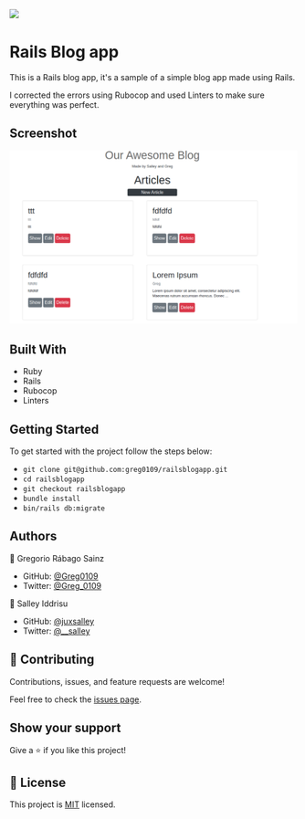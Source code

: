 ![](https://img.shields.io/badge/Microverse-blueviolet)

# Rails Blog app

This is a Rails blog app, it's a sample of a simple blog app made using Rails.

I corrected the errors using Rubocop and used Linters to make sure everything was perfect.

## Screenshot

![Screenshot](assets/Screenshot.png)

## Built With

- Ruby
- Rails
- Rubocop
- Linters

## Getting Started

To get started with the project follow the steps below:
- `git clone git@github.com:greg0109/railsblogapp.git`
- `cd railsblogapp`
- `git checkout railsblogapp`
- `bundle install`
- `bin/rails db:migrate`

## Authors

👤 Gregorio Rábago Sainz

- GitHub: [@Greg0109](https://github.com/greg0109)
- Twitter: [@Greg_0109](https://twitter.com/greg_0109)

👤 Salley Iddrisu

- GitHub: [@juxsalley](https://github.com/juxsalley)
- Twitter: [@__salley](https://twitter.com/__salley)

## 🤝 Contributing

Contributions, issues, and feature requests are welcome!

Feel free to check the [issues page](https://github.com/greg0109/RailsBlogApp/issues).

## Show your support

Give a ⭐️ if you like this project!

## 📝 License

This project is [MIT](LICENSE) licensed.
